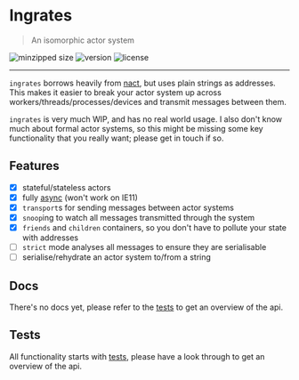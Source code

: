# Ingrates

> An isomorphic actor system

![minzipped size](https://badgen.net/bundlephobia/minzip/@little-bonsai/ingrates)
![version](https://badgen.net/npm/v/@little-bonsai/ingrates)
![license](https://badgen.net/npm/license/@little-bonsai/ingrates)

---

`ingrates` borrows heavily from [nact](nact), but uses plain strings as addresses. This makes it easier to break your actor system up across workers/threads/processes/devices and transmit messages between them.

`ingrates` is very much WIP, and has no real world usage. I also don't know much about formal actor systems, so this might be missing some key functionality that you really want; please get in touch if so.

## Features

-   [x] stateful/stateless actors
-   [x] fully [async](async) (won't work on IE11)
-   [x] `transport`s for sending messages between actor systems
-   [x] `snoop`ing to watch all messages transmitted through the system
-   [x] `friends` and `children` containers, so you don't have to pollute your state with addresses
-   [ ] `strict` mode analyses all messages to ensure they are serialisable
-   [ ] serialise/rehydrate an actor system to/from a string

## Docs

There's no docs yet, please refer to the [tests](tests) to get an overview of the api.

## Tests

All functionality starts with [tests](tests), please have a look through to get an overview of the api.

[async]: https://caniuse.com/#feat=async-functions
[nact]: https://nact.io/
[tests]: /test
